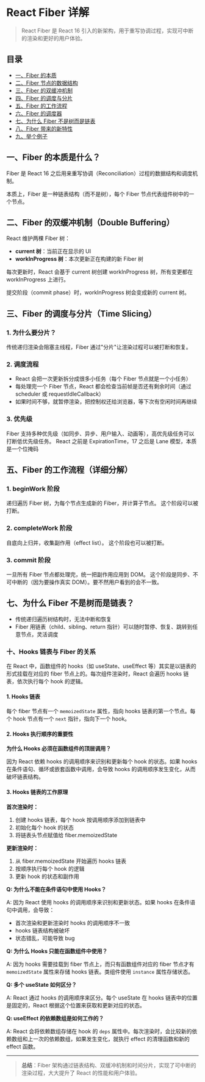 # React Fiber 详解

> React Fiber 是 React 16 引入的新架构，用于重写协调过程，实现可中断的渲染和更好的用户体验。

## 目录

- [一、Fiber 的本质](#一fiber-的本质是什么)
- [二、Fiber 节点的数据结构](#二fiber-节点的数据结构)
- [三、Fiber 的双缓冲机制](#三fiber-的双缓冲机制double-buffering)
- [四、Fiber 的调度与分片](#四fiber-的调度与分片time-slicing)
- [五、Fiber 的工作流程](#五fiber-的工作流程详细分解)
- [六、Fiber 的调度器](#六fiber-的调度器scheduler)
- [七、为什么 Fiber 不是树而是链表](#七为什么-fiber-不是树而是链表)
- [八、Fiber 带来的新特性](#八fiber-带来的新特性)
- [九、举个例子](#九举个例子)

## 一、Fiber 的本质是什么？

Fiber 是 React 16 之后用来重写协调（Reconciliation）过程的数据结构和调度机制。

本质上，Fiber 是一种链表结构（而不是树），每个 Fiber 节点代表组件树中的一个节点。

## 二、Fiber 的双缓冲机制（Double Buffering）

React 维护两棵 Fiber 树：

- **current 树**：当前正在显示的 UI
- **workInProgress 树**：本次更新正在构建的新 Fiber 树

每次更新时，React 会基于 current 树创建 workInProgress 树，所有变更都在 workInProgress 上进行。

提交阶段（commit phase）时，workInProgress 树会变成新的 current 树。

## 三、Fiber 的调度与分片（Time Slicing）

### 1. 为什么要分片？

传统递归渲染会阻塞主线程，Fiber 通过"分片"让渲染过程可以被打断和恢复。

### 2. 调度流程

- React 会把一次更新拆分成很多小任务（每个 Fiber 节点就是一个小任务）
- 每处理完一个 Fiber 节点，React 都会检查当前帧是否还有剩余时间（通过 scheduler 或 requestIdleCallback）
- 如果时间不够，就暂停渲染，把控制权还给浏览器，等下次有空闲时间再继续

### 3. 优先级

Fiber 支持多种优先级（如同步、异步、用户输入、动画等），高优先级任务可以打断低优先级任务。
React 之前是 ExpirationTime，17 之后是 Lane 模型，本质是一个位掩码

## 五、Fiber 的工作流程（详细分解）

### 1. beginWork 阶段

递归遍历 Fiber 树，为每个节点生成新的 Fiber，并计算子节点。
这个阶段可以被打断。

### 2. completeWork 阶段

自底向上归并，收集副作用（effect list）。
这个阶段也可以被打断。

### 3. commit 阶段

一旦所有 Fiber 节点都处理完，统一把副作用应用到 DOM。
这个阶段是同步、不可中断的（因为要操作真实 DOM）。要不然用户看到的会不一致。

## 七、为什么 Fiber 不是树而是链表？

- 传统递归遍历树结构时，无法中断和恢复
- Fiber 用链表（child、sibling、return 指针）可以随时暂停、恢复、跳转到任意节点，灵活调度

### 十、Hooks 链表与 Fiber 的关系

在 React 中，函数组件的 hooks（如 useState、useEffect 等）其实是以链表的形式挂载在对应的 fiber 节点上的。每次组件渲染时，React 会遍历 hooks 链表，依次执行每个 hook 的逻辑。

#### 1. Hooks 链表

每个 fiber 节点有一个 `memoizedState` 属性，指向 hooks 链表的第一个节点。每个 hook 节点有一个 `next` 指针，指向下一个 hook。

#### 2. Hooks 执行顺序的重要性

**为什么 Hooks 必须在函数组件的顶层调用？**

因为 React 依赖 hooks 的调用顺序来识别和更新每个 hook 的状态。如果 hooks 在条件语句、循环或嵌套函数中调用，会导致 hooks 的调用顺序发生变化，从而破坏链表结构。

#### 3. Hooks 链表的工作原理

**首次渲染时：**

1. 创建 hooks 链表，每个 hook 按调用顺序添加到链表中
2. 初始化每个 hook 的状态
3. 将链表头节点赋值给 fiber.memoizedState

**更新渲染时：**

1. 从 fiber.memoizedState 开始遍历 hooks 链表
2. 按顺序执行每个 hook 的逻辑
3. 更新 hook 的状态和副作用

**Q: 为什么不能在条件语句中使用 Hooks？**

A: 因为 React 使用 hooks 的调用顺序来识别和更新状态。如果 hooks 在条件语句中调用，会导致：

- 首次渲染和更新渲染时 hooks 的调用顺序不一致
- hooks 链表结构被破坏
- 状态错乱，可能导致 bug

**Q: 为什么 Hooks 只能在函数组件中使用？**

A: 因为 hooks 需要挂载到 fiber 节点上，而只有函数组件对应的 fiber 节点才有 `memoizedState` 属性来存储 hooks 链表。类组件使用 `instance` 属性存储状态。

**Q: 多个 useState 如何区分？**

A: React 通过 hooks 的调用顺序来区分。每个 useState 在 hooks 链表中的位置是固定的，React 根据这个位置来获取和更新对应的状态。

**Q: useEffect 的依赖数组是如何工作的？**

A: React 会将依赖数组存储在 hook 的 `deps` 属性中。每次渲染时，会比较新的依赖数组和上一次的依赖数组，如果发生变化，就执行 effect 的清理函数和新的 effect 函数。

---

> **总结**：Fiber 架构通过链表结构、双缓冲机制和时间分片，实现了可中断的渲染过程，大大提升了 React 的性能和用户体验。
